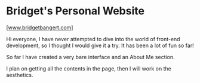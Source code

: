 # Bridget's Personal Website

[www.bridgetbangert.com]

Hi everyone, I have never attempted to dive into the world of front-end development, so I thought I would give it a try. It has been a lot of fun so far!

So far I have created a very bare interface and an About Me section.

I plan on getting all the contents in the page, then I will work on the aesthetics.
